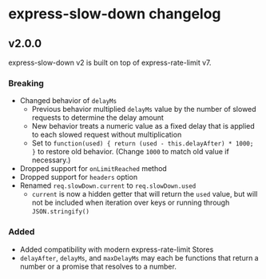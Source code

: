 # express-slow-down changelog

## v2.0.0

express-slow-down v2 is built on top of express-rate-limit v7.

### Breaking

* Changed behavior of `delayMs`
  * Previous behavior multiplied `delayMs` value by the number of slowed requests to determine the delay amount
  * New behavior treats a numeric value as a fixed delay that is applied to each slowed request without multiplication
  * Set to `function(used) { return (used - this.delayAfter) * 1000; }` to restore old behavior. (Change `1000` to match old value if necessary.)
* Dropped support for `onLimitReached` method
* Dropped support for `headers` option
* Renamed `req.slowDown.current` to `req.slowDown.used`
    * `current` is now a hidden getter that will return the `used` value, but will not be included when iteration over keys or running through `JSON.stringify()`

### Added

* Added compatibility with modern express-rate-limit Stores
* `delayAfter`, `delayMs`, and `maxDelayMs` may each be functions that return a number or a promise that resolves to a number.